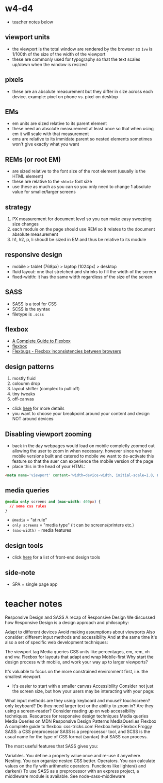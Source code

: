 # w4-d4

* teacher notes below

## viewport units
* the viewport is the total window are rendered by the browser so `1vw` is 1/100th of the size of the width of the viewport
* these are commonly used for typography so that the text scales up/down when the window is resized

## pixels
* these are an absolute measurement but they differ in size across each device. example: pixel on phone vs. pixel on desktop

## EMs
* em units are sized relative to its parent element
* these need an absolute measurement at least once so that when using em it will scale with that measurement
* ems are relative to its immidate parent so nested elements sometimes won't give exactly what you want

## REMs (or root EM)
* are sized relative to the font size of the root element (usually is the HTML element)
* these are relative to the `<html>` font size
* use these as much as you can so you only need to change 1 absolute value for smaller/larger screens

## strategy
1. PX measurement for document level so you can make easy sweeping size changes
2. each module on the page should use REM so it relates to the document absolute measurement
3. h1, h2, p, li shoudl be sized in EM and thus be relative to its module

## responsive design
* mobile > tablet (768px) > laptop (1024px) > desktop
* fluid layout: one that stretched and shrinks to fill the width of the screen
* fixed-width: it has the same width regardless of the size of the screen

## SASS
* SASS is a tool for CSS
* SCSS is the syntax
* filetype is `.scss`

## flexbox
* [A Complete Guide to Flexbox](https://css-tricks.com/snippets/css/a-guide-to-flexbox/)
* [flexbox](http://tympanus.net/codrops/css_reference/flexbox/)
* [Flexbugs - Flexbox inconsistencies between browsers](https://github.com/philipwalton/flexbugs)

## design patterns
1. mostly fluid
1. coloumn drop
1. layout shifter (complex to pull off)
1. tiny tweaks
1. off-canvas
* click [here](https://developers.google.com/web/fundamentals/design-and-ux/responsive/patterns) for more details
* you want to choose your breakpoint around your content and design NOT around devices

## Disabling viewport zooming
* back in the day webpages would load on mobile completly zoomed out allowing the user to zoom in when necessary. however since we have mobile versions built and catered to mobile we want to de-activate this feature so that the suer can experience the mobile version of the page
* place this in the head of your HTML:
```html
<meta name='viewport' content='width=device-width, initial-scale=1.0, maximum-scale=1.0' />
```

## media queries
```css
@media only screens and (max-width: 400px) {
  // some css rules
}
```
* `@media` = "at rule"
* `only screens` = "media type" (it can be screens/printers etc.)
* `(max-width)` = media features


## design tools
* click [here](https://web.compass.lighthouselabs.ca/activities/927) for a list of front-end design tools

## side-note
* SPA = single page app

# teacher notes
Responsive Design and SASS
A recap of Responsive Design
We discussed how Responsive Design is a design approach and philosophy:

Adapt to different devices
Avoid making assumptions about viewports
Also consider: different input methods and accessibility
And at the same time it's also a set of specific web development techniques:

The viewport tag
Media queries
CSS units like percentages, em, rem, vh and vw.
Flexbox for layouts that adapt and wrap
Mobile-first
Why start the design process with mobile, and work your way up to larger viewports?

It's valuable to focus on the more constrained environment first, i.e. the smallest viewport.
- It's easier to start with a smaller canvas
Accessibility
Consider not just the screen size, but how your users may be interacting with your page:

What input methods are they using: keyboard and mouse? touchscreen? only keyboard?
Do they need larger text or the ability to zoom in?
Are they using a screen-reader? Consider reading up on web accessibility techniques.
Resources for responsive design techniques
Media queries
Media Queries on MDN
Responsive Design Patterns
MediaQueri.es
Flexbox
A complete guide to flexbox: css-tricks.com
Flexbox.help
Flexbox Froggy
SASS: a CSS preprocessor
SASS is a preprocessor tool, and SCSS is the usual name for the type of CSS format (syntax) that SASS can process.

The most useful features that SASS gives you:

Variables. You define a property value once and re-use it anywhere.
Nesting. You can organize nested CSS better.
Operators. You can calculate values on the fly with arithmetic operators.
Functions like lighten() and darken()
To use SASS as a preprocessor with an express project, a middleware module is available. See node-sass-middleware